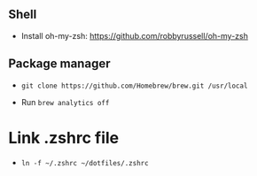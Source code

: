 ## Shell

- Install oh-my-zsh: https://github.com/robbyrussell/oh-my-zsh

## Package manager

- `git clone https://github.com/Homebrew/brew.git /usr/local`

- Run `brew analytics off`

# Link .zshrc file

- `ln -f ~/.zshrc ~/dotfiles/.zshrc`

